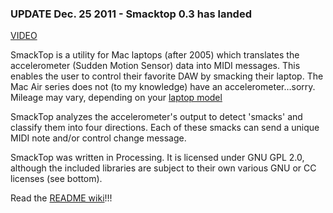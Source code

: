 ### **UPDATE Dec. 25 2011 - Smacktop 0.3 has landed** ###

[VIDEO](http://vimeo.com/altitudesickness/smacktop03)

SmackTop is a utility for Mac laptops (after 2005) which translates the accelerometer (Sudden Motion Sensor) data into MIDI messages.  This enables the user to control their favorite DAW by smacking their laptop.  The Mac Air series does not (to my knowledge) have an accelerometer…sorry.  Mileage may vary, depending on your [laptop model](http://code.google.com/p/smacktop/wiki/LaptopCompatibility03)

SmackTop analyzes the accelerometer's output to detect 'smacks' and classify them into four directions.  Each of these smacks can send a unique MIDI note and/or control change message.

SmackTop was written in Processing.  It is licensed under GNU GPL 2.0, although the included libraries are subject to their own various GNU or CC licenses (see bottom).

Read the [README wiki](http://code.google.com/p/smacktop/wiki/README)!!!

